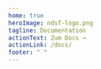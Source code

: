 ```yaml
---
home: true
heroImage: ndsf-logo.png
tagline: Documentation
actionText: Zum Docs →
actionLink: /docs/
footer: " "
---
```

